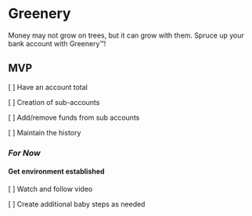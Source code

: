 # Greenery
Money may not grow on trees, but it can grow with them. Spruce up your bank account with Greenery™!

## MVP
[ ] Have an account total

[ ] Creation of sub-accounts

[ ] Add/remove funds from sub accounts

[ ] Maintain the history

### ***For Now***
#### Get environment established
  [ ] Watch and follow video

  [ ] Create additional baby steps as needed
